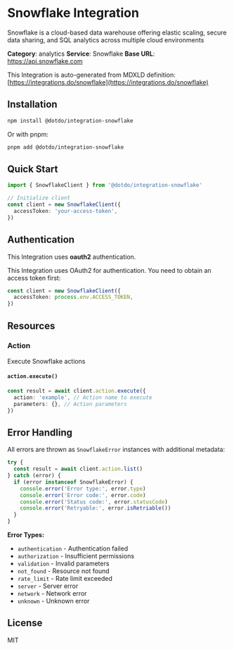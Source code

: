 # Snowflake Integration

Snowflake is a cloud-based data warehouse offering elastic scaling, secure data sharing, and SQL analytics across multiple cloud environments

**Category**: analytics
**Service**: Snowflake
**Base URL**: https://api.snowflake.com

This Integration is auto-generated from MDXLD definition: [https://integrations.do/snowflake](https://integrations.do/snowflake)

## Installation

```bash
npm install @dotdo/integration-snowflake
```

Or with pnpm:

```bash
pnpm add @dotdo/integration-snowflake
```

## Quick Start

```typescript
import { SnowflakeClient } from '@dotdo/integration-snowflake'

// Initialize client
const client = new SnowflakeClient({
  accessToken: 'your-access-token',
})
```

## Authentication

This Integration uses **oauth2** authentication.

This Integration uses OAuth2 for authentication. You need to obtain an access token first:

```typescript
const client = new SnowflakeClient({
  accessToken: process.env.ACCESS_TOKEN,
})
```

## Resources

### Action

Execute Snowflake actions

#### `action.execute()`

```typescript
const result = await client.action.execute({
  action: 'example', // Action name to execute
  parameters: {}, // Action parameters
})
```

## Error Handling

All errors are thrown as `SnowflakeError` instances with additional metadata:

```typescript
try {
  const result = await client.action.list()
} catch (error) {
  if (error instanceof SnowflakeError) {
    console.error('Error type:', error.type)
    console.error('Error code:', error.code)
    console.error('Status code:', error.statusCode)
    console.error('Retryable:', error.isRetriable())
  }
}
```

**Error Types:**

- `authentication` - Authentication failed
- `authorization` - Insufficient permissions
- `validation` - Invalid parameters
- `not_found` - Resource not found
- `rate_limit` - Rate limit exceeded
- `server` - Server error
- `network` - Network error
- `unknown` - Unknown error

## License

MIT
